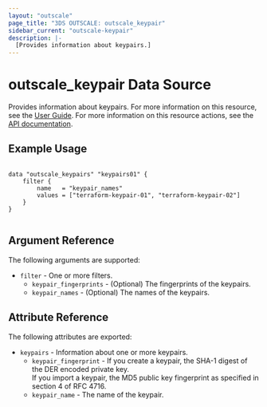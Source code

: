 ```yaml
---
layout: "outscale"
page_title: "3DS OUTSCALE: outscale_keypair"
sidebar_current: "outscale-keypair"
description: |-
  [Provides information about keypairs.]
---
```


# outscale_keypair Data Source

Provides information about keypairs.
For more information on this resource, see the [User Guide](https://wiki.outscale.net/display/EN/About+Keypairs).
For more information on this resource actions, see the [API documentation](https://docs.outscale.com/api#3ds-outscale-api-keypair).

## Example Usage

```hcl

data "outscale_keypairs" "keypairs01" {
	filter {
		name   = "keypair_names"
		values = ["terraform-keypair-01", "terraform-keypair-02"]
	}
}


```

## Argument Reference

The following arguments are supported:

* `filter` - One or more filters.
  * `keypair_fingerprints` - (Optional) The fingerprints of the keypairs.
  * `keypair_names` - (Optional) The names of the keypairs.

## Attribute Reference

The following attributes are exported:

* `keypairs` - Information about one or more keypairs.
  * `keypair_fingerprint` - If you create a keypair, the SHA-1 digest of the DER encoded private key.<br />
If you import a keypair, the MD5 public key fingerprint as specified in section 4 of RFC 4716.
  * `keypair_name` - The name of the keypair.
